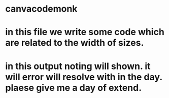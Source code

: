 ﻿# canvacodemonk
# in this file we write some code which are related to the width of sizes. 
# in this output noting will shown. it will error will resolve with in the day. plaese give me a day of extend.
